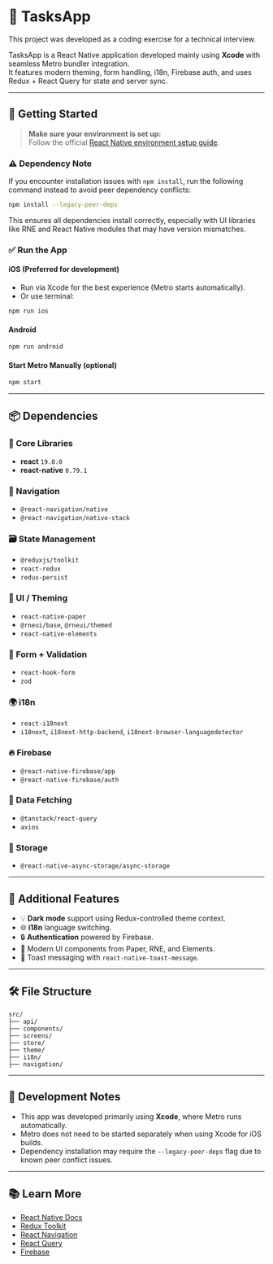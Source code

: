 # 📱 TasksApp

This project was developed as a coding exercise for a technical interview.

TasksApp is a React Native application developed mainly using **Xcode** with seamless Metro bundler integration.  
It features modern theming, form handling, i18n, Firebase auth, and uses Redux + React Query for state and server sync.

---

## 🚀 Getting Started

> **Make sure your environment is set up:**  
> Follow the official [React Native environment setup guide](https://reactnative.dev/docs/environment-setup).

### ⚠️ Dependency Note

If you encounter installation issues with `npm install`, run the following command instead to avoid peer dependency conflicts:

```bash
npm install --legacy-peer-deps
```

This ensures all dependencies install correctly, especially with UI libraries like RNE and React Native modules that may have version mismatches.

### ✅ Run the App

#### iOS (Preferred for development)

- Run via Xcode for the best experience (Metro starts automatically).
- Or use terminal:

```bash
npm run ios
```

#### Android

```bash
npm run android
```

#### Start Metro Manually (optional)

```bash
npm start
```

---

## 📦 Dependencies

### 🧱 Core Libraries

- **react** `19.0.0`
- **react-native** `0.79.1`

### 🧭 Navigation

- `@react-navigation/native`
- `@react-navigation/native-stack`

### 🗃 State Management

- `@reduxjs/toolkit`
- `react-redux`
- `redux-persist`

### 🎨 UI / Theming

- `react-native-paper`
- `@rneui/base`, `@rneui/themed`
- `react-native-elements`

### 🧠 Form + Validation

- `react-hook-form`
- `zod`

### 🌍 i18n

- `react-i18next`
- `i18next`, `i18next-http-backend`, `i18next-browser-languagedetector`

### 🔥 Firebase

- `@react-native-firebase/app`
- `@react-native-firebase/auth`

### 🔄 Data Fetching

- `@tanstack/react-query`
- `axios`

### 💾 Storage

- `@react-native-async-storage/async-storage`

---

## 📝 Additional Features

- 💡 **Dark mode** support using Redux-controlled theme context.
- 🌐 **i18n** language switching.
- 🔒 **Authentication** powered by Firebase.
- 🎨 Modern UI components from Paper, RNE, and Elements.
- 💬 Toast messaging with `react-native-toast-message`.

---

## 🛠 File Structure

```
src/
├── api/
├── components/
├── screens/
├── store/
├── theme/
├── i18n/
├── navigation/
```

---

## 🧪 Development Notes

- This app was developed primarily using **Xcode**, where Metro runs automatically.
- Metro does not need to be started separately when using Xcode for iOS builds.
- Dependency installation may require the `--legacy-peer-deps` flag due to known peer conflict issues.

---

## 📚 Learn More

- [React Native Docs](https://reactnative.dev/)
- [Redux Toolkit](https://redux-toolkit.js.org/)
- [React Navigation](https://reactnavigation.org/)
- [React Query](https://tanstack.com/query/latest)
- [Firebase](https://firebase.google.com/)
